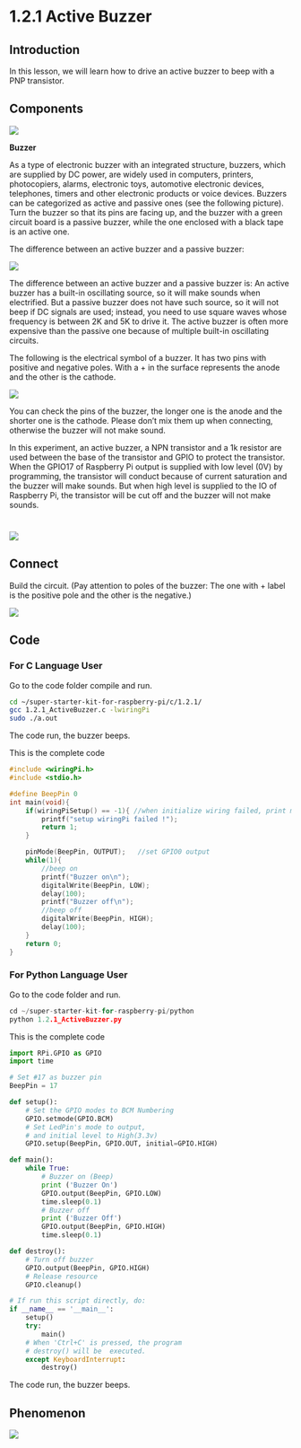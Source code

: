 # 1.2.1 Active Buzzer

## Introduction

In this lesson, we will learn how to drive an active buzzer to beep with a PNP transistor.

## **Components**

![](./img/list/list_1.2.1.png)

**Buzzer**

As a type of electronic buzzer with an integrated structure, buzzers, which are supplied by DC power, are widely used in computers, printers, photocopiers, alarms, electronic toys, automotive electronic devices, telephones, timers and other electronic products or voice devices. Buzzers can be categorized as active and passive ones (see the following picture). Turn the buzzer so that its pins are facing up, and the buzzer with a green circuit board is a passive buzzer, while the one enclosed with a black tape is an active one.

The difference between an active buzzer and a passive buzzer:

![](./img/image101.png)

The difference between an active buzzer and a passive buzzer is: An active buzzer has a built-in oscillating source, so it will make sounds when electrified. But a passive buzzer does not have such source, so it will not beep if DC signals are used; instead, you need to use square waves whose frequency is between 2K and 5K to drive it. The active buzzer is often more expensive than the passive one because of multiple built-in oscillating circuits.

The following is the electrical symbol of a buzzer. It has two pins with positive and negative poles. With a + in the surface represents the anode and the other is the cathode.

![](./img/image102.png)

You can check the pins of the buzzer, the longer one is the anode and the shorter one is the cathode. Please don’t mix them up when connecting, otherwise the buzzer will not make sound.

In this experiment, an active buzzer, a NPN transistor and a 1k resistor are used between the base of the transistor and GPIO to protect the transistor. When the GPIO17 of Raspberry Pi output is supplied with low level (0V) by programming, the transistor will conduct because of current saturation and the buzzer will make sounds. But when high level is supplied to the IO of Raspberry Pi, the transistor will be cut off and the buzzer will not make sounds.

# ![](./img/image332.png)



## Connect

Build the circuit. (Pay attention to poles of the buzzer: The one with + label is the positive pole and the other is the negative.)

![](./img/connect/1.2.1.png)

## Code

### For  C  Language User

Go to the code folder compile and run.

```sh
cd ~/super-starter-kit-for-raspberry-pi/c/1.2.1/
gcc 1.2.1_ActiveBuzzer.c -lwiringPi
sudo ./a.out
```

The code run, the buzzer beeps.

This is the complete code

```c
#include <wiringPi.h>
#include <stdio.h>

#define BeepPin 0
int main(void){
    if(wiringPiSetup() == -1){ //when initialize wiring failed, print messageto screen
        printf("setup wiringPi failed !");
        return 1;
    }

    pinMode(BeepPin, OUTPUT);   //set GPIO0 output
    while(1){
        //beep on
        printf("Buzzer on\n");
        digitalWrite(BeepPin, LOW);
        delay(100);
        printf("Buzzer off\n");
        //beep off
        digitalWrite(BeepPin, HIGH);
        delay(100);
    }
    return 0;
}
```

### For  Python  Language User

Go to the code folder and run.

```c
cd ~/super-starter-kit-for-raspberry-pi/python
python 1.2.1_ActiveBuzzer.py
```

This is the complete code

```python
import RPi.GPIO as GPIO
import time

# Set #17 as buzzer pin
BeepPin = 17

def setup():
	# Set the GPIO modes to BCM Numbering
	GPIO.setmode(GPIO.BCM)
	# Set LedPin's mode to output, 
	# and initial level to High(3.3v)
	GPIO.setup(BeepPin, GPIO.OUT, initial=GPIO.HIGH)

def main():
	while True:
		# Buzzer on (Beep)
		print ('Buzzer On')
		GPIO.output(BeepPin, GPIO.LOW)
		time.sleep(0.1)
		# Buzzer off
		print ('Buzzer Off')
		GPIO.output(BeepPin, GPIO.HIGH)
		time.sleep(0.1)

def destroy():
	# Turn off buzzer
	GPIO.output(BeepPin, GPIO.HIGH)
	# Release resource
	GPIO.cleanup()    

# If run this script directly, do:
if __name__ == '__main__':
	setup()
	try:
		main()
	# When 'Ctrl+C' is pressed, the program 
	# destroy() will be  executed.
	except KeyboardInterrupt:
		destroy()
```

The code run, the buzzer beeps.

## Phenomenon 

![](./img/phenomenon/121.jpg)
